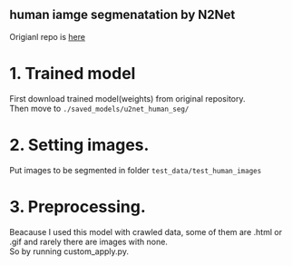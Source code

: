 ## human iamge segmenatation by N2Net  

Origianl repo is [here](https://github.com/xuebinqin/U-2-Net)  


# 1. Trained model  

First download trained model(weights) from original repository.  
Then move to `./saved_models/u2net_human_seg/`  

# 2. Setting images.  

Put images to be segmented in folder `test_data/test_human_images`  

# 3. Preprocessing.  

Beacause I used this model with crawled data, some of them are .html or .gif and rarely there are images with none.  
So by running custom_apply.py.  


